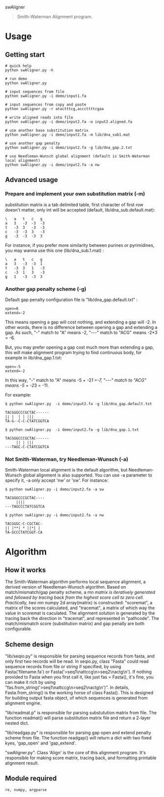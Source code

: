 swAligner
> Smith-Waterman Alignment program.

# Usage
## Getting start
```
# quick help
python swAligner.py -h

# run demo
python swAligner.py

# input sequences from file
python swAligner.py -i demo/input1.fa

# input sequences from copy and paste
python swAligner.py -r atactttcg,acccttttcgaa

# write aligned reads into file
python swAligner.py -i demo/input2.fa -o input2.aligned.fa

# use another base substitution matrix
python swAligner.py -i demo/input2.fa -m lib/dna_sub1.mat

# use another gap penalty
python swAligner.py -i demo/input2.fa -g lib/dna_gap.2.txt

# use Needleman-Wunsch global alignment (default is Smith-Waterman local alignment)
python swAligner.py -i demo/input2.fa -a nw

```
## Advanced usage
### Prepare and implement your own substitution matrix (-m)
substitution matrix is a tab delimited table, first character of first row doesn't matter, only int will be accepted (default, lib/dna_sub.default.mat):
```
\	a	t	c	g
a	3	-3	-3	-3
t	-3	3	-3	-3
c	-3	-3	3	-3
g	-3	-3	-3	3
```
For instance, if you prefer more similarity between purines or pyrimidines, you may wanna use this one (lib/dna_sub.1.mat) :
```
\	a	t	c	g
a	3	-3	-3	1
t	-3	3	1	-3
c	-3	1	3	-3
g	1	-3	-3	3
```
### Another gap penalty scheme (-g)
Default gap penalty configuration file is "lib/dna_gap.default.txt" :
```
open=0
extend=-2
```
This means opening a gap will cost nothing, and extending a gap will -2. In other words, there is no difference between opening a gap and extending a gap. As such, "-" match to "A" means -2, "---" match to "ACG" means -2*3 = -6.

But, you may prefer opening a gap cost much more than extending a gap, this will make alignment program trying to find continuous body, for example in lib/dna_gap.1.txt:
```
open=-5
extend=-2
```
In this way, "-" match to "A" means -5 + -2*1 =-7, "---" match to "ACG" means -5 + -2*3 = -11.

For example:
```
$ python swAligner.py  -i demo/input2.fa -g lib/dna_gap.default.txt

TACGGGCCCGCTAC------
|| |  | | |||
TA-G--C-C-CTATCGGTCA

$ python swAligner.py  -i demo/input2.fa -g lib/dna_gap.1.txt

TACGGGCCCGCTAC------
     || | |||
---TAGC-C-CTATCGGTCA

```
### Not Smith-Waterman, try Needleman-Wunsch (-a)
Smith-Waterman local alignment is the default algorithm, but Needleman-Wunsch global alignment is also supported. You can use -a parameter to specify it, -a only accept 'nw' or 'sw'.
For instance:
```
$ python swAligner.py -i demo/input2.fa -a sw

TACGGGCCCGCTAC----
     ||||
---TAGCCCTATCGGTCA

$ python swAligner.py -i demo/input2.fa -a nw

TACGGGC-C-CGCTAC-
|| |**| * ||*| |
TA-GCCCTATCGGT-CA

```
# Algorithm
## How it works
The Smith-Waterman algorithm performs local sequence alignment, a derived version of Needleman-Wunsch algorithm. Based on match/mismatch/gap penalty scheme, a m*n matrix is iteratively generated and followed by tracing back from the highest score cell to zero cell. Practically, two m*n numpy 2d array(matrix) is constructed: "scoremat", a matrix of the scores calculated, and "tracemat", a matrix of which way the value in scoremat is caculated. The alignment solution is generated by the tracing back the direction in "tracemat", and represented in "pathcode". The match/mismatch score (substitution matrix) and gap penally are both configurable.

## Scheme design
"lib/seqio.py" is responsible for parsing sequence records from fasta, and only first two records will be read. In seqio.py, class "Fasta" could read sequence records from file or string if specified, by using Fasta('filename.fa') or Fasta('>seq1\nattccg\n>seq2\nactg\n'). If nothing provided to Fasta when you first call it, like just fas = Fasta(), it's fine, you can make it rich by using "fas.from_string('>seq1\nattccg\n>seq2\nactg\n')". In details, Fasta.from_string() is the working horse of class Fasta(). This is designed for building output fasta object, of which sequences is generated from alignment engine.

"lib/readmat.p" is responsible for parsing substutution matrix from file. The function readmat() will parse substitution matrix file and return a 2-layer nested dict.

"lib/readgap.py" is responsible for parsing gap open and extend penalty scheme from file. The function readgap() will return a dict with two fixed kyes, 'gap_open' and 'gap_extend'.

"swAligner.py". Class 'Align' is the core of this alignment program. It's responsible for making score matrix, tracing back, and formatting printable alignment result.

## Module required
```
re, numpy, argparse
```

